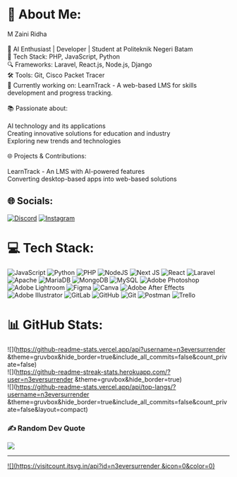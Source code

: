 # 💫 About Me:
M Zaini Ridha<br><br>🚀 AI Enthusiast | Developer | Student at Politeknik Negeri Batam<br>🔧 Tech Stack: PHP, JavaScript, Python<br>🔍 Frameworks: Laravel, React.js, Node.js, Django<br>🛠️ Tools: Git, Cisco Packet Tracer<br>🎯 Currently working on: LearnTrack - A web-based LMS for skills development and progress tracking.<br><br>📚 Passionate about:<br><br>    AI technology and its applications<br>    Creating innovative solutions for education and industry<br>    Exploring new trends and technologies<br><br>🌐 Projects & Contributions:<br><br>    LearnTrack - An LMS with AI-powered features<br>    Converting desktop-based apps into web-based solutions


## 🌐 Socials:
[![Discord](https://img.shields.io/badge/Discord-%237289DA.svg?logo=discord&logoColor=white)](https://discord.gg/_scarapple) [![Instagram](https://img.shields.io/badge/Instagram-%23E4405F.svg?logo=Instagram&logoColor=white)](https://instagram.com/@N3versurrender) 

# 💻 Tech Stack:
![JavaScript](https://img.shields.io/badge/javascript-%23323330.svg?style=for-the-badge&logo=javascript&logoColor=%23F7DF1E) ![Python](https://img.shields.io/badge/python-3670A0?style=for-the-badge&logo=python&logoColor=ffdd54) ![PHP](https://img.shields.io/badge/php-%23777BB4.svg?style=for-the-badge&logo=php&logoColor=white) ![NodeJS](https://img.shields.io/badge/node.js-6DA55F?style=for-the-badge&logo=node.js&logoColor=white) ![Next JS](https://img.shields.io/badge/Next-black?style=for-the-badge&logo=next.js&logoColor=white) ![React](https://img.shields.io/badge/react-%2320232a.svg?style=for-the-badge&logo=react&logoColor=%2361DAFB) ![Laravel](https://img.shields.io/badge/laravel-%23FF2D20.svg?style=for-the-badge&logo=laravel&logoColor=white) ![Apache](https://img.shields.io/badge/apache-%23D42029.svg?style=for-the-badge&logo=apache&logoColor=white) ![MariaDB](https://img.shields.io/badge/MariaDB-003545?style=for-the-badge&logo=mariadb&logoColor=white) ![MongoDB](https://img.shields.io/badge/MongoDB-%234ea94b.svg?style=for-the-badge&logo=mongodb&logoColor=white) ![MySQL](https://img.shields.io/badge/mysql-4479A1.svg?style=for-the-badge&logo=mysql&logoColor=white) ![Adobe Photoshop](https://img.shields.io/badge/adobe%20photoshop-%2331A8FF.svg?style=for-the-badge&logo=adobe%20photoshop&logoColor=white) ![Adobe Lightroom](https://img.shields.io/badge/Adobe%20Lightroom-31A8FF.svg?style=for-the-badge&logo=Adobe%20Lightroom&logoColor=white) ![Figma](https://img.shields.io/badge/figma-%23F24E1E.svg?style=for-the-badge&logo=figma&logoColor=white) ![Canva](https://img.shields.io/badge/Canva-%2300C4CC.svg?style=for-the-badge&logo=Canva&logoColor=white) ![Adobe After Effects](https://img.shields.io/badge/Adobe%20After%20Effects-9999FF.svg?style=for-the-badge&logo=Adobe%20After%20Effects&logoColor=white) ![Adobe Illustrator](https://img.shields.io/badge/adobe%20illustrator-%23FF9A00.svg?style=for-the-badge&logo=adobe%20illustrator&logoColor=white) ![GitLab](https://img.shields.io/badge/gitlab-%23181717.svg?style=for-the-badge&logo=gitlab&logoColor=white) ![GitHub](https://img.shields.io/badge/github-%23121011.svg?style=for-the-badge&logo=github&logoColor=white) ![Git](https://img.shields.io/badge/git-%23F05033.svg?style=for-the-badge&logo=git&logoColor=white) ![Postman](https://img.shields.io/badge/Postman-FF6C37?style=for-the-badge&logo=postman&logoColor=white) ![Trello](https://img.shields.io/badge/Trello-%23026AA7.svg?style=for-the-badge&logo=Trello&logoColor=white)
# 📊 GitHub Stats:
![](https://github-readme-stats.vercel.app/api?username=n3eversurrender &theme=gruvbox&hide_border=true&include_all_commits=false&count_private=false)<br/>
![](https://github-readme-streak-stats.herokuapp.com/?user=n3eversurrender &theme=gruvbox&hide_border=true)<br/>
![](https://github-readme-stats.vercel.app/api/top-langs/?username=n3eversurrender &theme=gruvbox&hide_border=true&include_all_commits=false&count_private=false&layout=compact)

### ✍️ Random Dev Quote
![](https://quotes-github-readme.vercel.app/api?type=horizontal&theme=tokyonight)

---
[![](https://visitcount.itsvg.in/api?id=n3eversurrender &icon=0&color=0)](https://visitcount.itsvg.in)

<!-- Proudly created with GPRM ( https://gprm.itsvg.in ) -->
